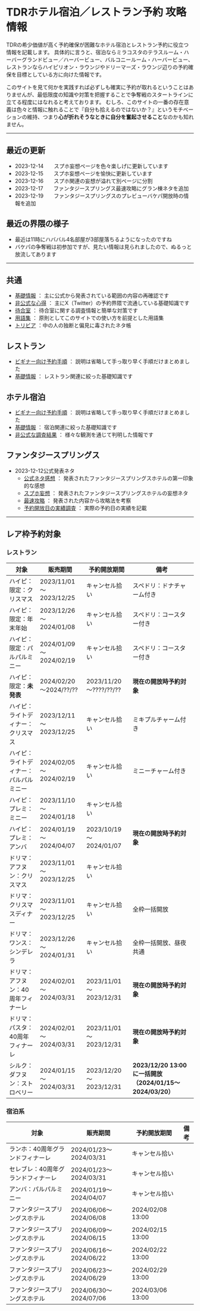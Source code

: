 # TDRホテル宿泊／レストラン予約 攻略情報

TDRの希少価値が高く予約確保が困難なホテル宿泊とレストラン予約に役立つ情報を記載します。
具体的に言うと、宿泊ならミラコスタのテラスルーム・ハーバーグランドビュー／ハーバービュー、バルコニールーム・ハーバービュー、レストランならハイピリオン・ラウンジやドリーマーズ・ラウンジ辺りの予約確保を目標としている方に向けた情報です。

このサイトを見て何かを実践すれば必ずしも確実に予約が取れるということはありませんが、最低限度の知識や対策を把握することで争奪戦のスタートラインに立てる程度にはなれると考えております。
むしろ、このサイトの一番の存在意義は色々と情報に触れることで『自分も拾えるのではないか？』というモチベーションの維持、つまり**心が折れそうなときに自分を奮起させること**なのかも知れません。

----

## 最近の更新

* 2023-12-14　　スプホ妄想ページを色々楽しげに更新しています
* 2023-12-15　　スプホ妄想ページを愉快に更新しています
* 2023-12-16　　スプホ関連の妄想が溢れて別ページに分割
* 2023-12-17　　ファンタジースプリングス最速攻略にグラン棟ネタを追加
* 2023-12-19　　ファンタジースプリングスのプレビューバケパ開放時の情報を追加

## 最近の界隈の様子

* 最近は11時にハババル4名部屋が3部屋落ちるようになったのですね
* バケパの争奪戦は初参加ですが、見たい情報は見られましたので、ぬるっと放流してあります

----

## 共通

* [基礎情報](./common/basics.md) ： 主に公式から発表されている範囲の内容の再確認です
* [非公式な心得](./common/hints.md) ： 主にX（Twitter）の予約界隈で流通している基礎知識です
* [待合室](./common/queue.md) ： 待合室に関する調査情報と簡単な対策です
* [用語集](./common/glossary.md) ： 原則としてこのサイトでの使い方を前提とした用語集
* [トリビア](./common/trivia.md) ：中の人の独断と偏見に毒されたネタ帳

## レストラン
* [ビギナー向け予約手順](./restaurant/for_begginer.md) ： 説明は省略して手っ取り早く手順だけまとめました
* [基礎情報](./restaurant/basics.md) ： レストラン関連に絞った基礎知識です

## ホテル宿泊
* [ビギナー向け予約手順](./hotel/for_begginer.md) ： 説明は省略して手っ取り早く手順だけまとめました
* [基礎情報](./hotel/basics.md) ： 宿泊関連に絞った基礎知識です
* [非公式な調査結果](./hotel/research.md) ： 様々な観測を通じて判明した情報です

## ファンタジースプリングス
* 2023-12-12公式発表ネタ
    * [公式ネタ感想](./hotel/fsh_1st_impression.md) ： 発表されたファンタジースプリングスホテルの第一印象的な感想
    * [スプホ妄想](./hotel/fsh_fantasize.md) ： 発表されたファンタジースプリングスホテルの妄想ネタ
    * [最速攻略](./hotel/fsh_1st_guide.md) ： 発表された内容から攻略法を考察
    * [予約開放日の実績調査](./hotel/fsh_result_research.md) ： 実際の予約日の実績を記載

----

## レア枠予約対象

### レストラン

| 対象 | 販売期間 | 予約開放期間 | 備考 |
| ------------- | ------------- | ------------- | ------------- |
| ハイピ：限定：クリスマス | 2023/11/01～2023/12/25 |キャンセル拾い | スペドリ：ドナチャーム付き |
| ハイピ：限定：年末年始 | 2023/12/26～2024/01/08 | キャンセル拾い | スペドリ：コースター付き |
| ハイピ：限定：パルパルミニー | 2024/01/09～2024/02/19 | キャンセル拾い | スペドリ：コースター付き |
| ハイピ：限定：**未発表** | 2024/02/20～2024/??/?? | 2023/11/20～????/??/?? | **現在の開放時予約対象** |
| ハイピ：ライトディナー：クリスマス | 2023/12/11～2023/12/25 | キャンセル拾い | ミキプルチャーム付き |
| ハイピ：ライトディナー：パルパルミニー | 2024/02/05～2024/02/19 | キャンセル拾い | ミニーチャーム付き |
| ハイピ：プレミ：ミニー | 2023/11/10～2024/01/18 | キャンセル拾い | |
| ハイピ：プレミ：アンバ | 2024/01/19～2024/04/07 | 2023/10/19～2024/01/07 | **現在の開放時予約対象** |
| ドリマ：アフヌン：クリスマス | 2023/11/01～2023/12/25 | キャンセル拾い |  |
| ドリマ：クリスマスディナー | 2023/11/01～2023/12/25 | キャンセル拾い | 全枠一括開放 |
| ドリマ：ワンス：シンデレラ | 2023/12/26～2024/01/31 | キャンセル拾い | 全枠一括開放、昼夜共通 |
| ドリマ：アフヌン：40周年フィナーレ | 2024/02/01～2024/03/31 | 2023/11/01～2023/12/31 |  **現在の開放時予約対象** |
| ドリマ：パスタ：40周年フィナーレ | 2024/02/01～2024/03/31 | 2023/11/01～2023/12/31 |  **現在の開放時予約対象** |
| シルク：ダフヌン：ストロベリー | 2024/01/15～2024/03/31 | 2023/12/20～2023/12/31 | **2023/12/20 13:00に一括開放（2024/01/15～2024/03/20）** |

### 宿泊系

| 対象 | 販売期間 | 予約開放期間 | 備考 |
| ------------- | ------------- | ------------- | ------------- |
| ランホ：40周年グランドフィナーレ | 2024/01/23～2024/03/31 | キャンセル拾い |  |
| セレブレ：40周年グランドフィナーレ | 2024/01/23～2024/03/31 | キャンセル拾い |  |
| アンバ：パルパルミニー | 2024/01/19～2024/04/07 | キャンセル拾い |  |
| ファンタジースプリングスホテル | 2024/06/06～2024/06/08 | 2024/02/08 13:00 |  |
| ファンタジースプリングスホテル | 2024/06/09～2024/06/15 | 2024/02/15 13:00 |  |
| ファンタジースプリングスホテル | 2024/06/16～2024/06/22 | 2024/02/22 13:00 |  |
| ファンタジースプリングスホテル | 2024/06/23～2024/06/29 | 2024/02/29 13:00 |  |
| ファンタジースプリングスホテル | 2024/06/30～2024/07/06 | 2024/03/06 13:00 |  |
